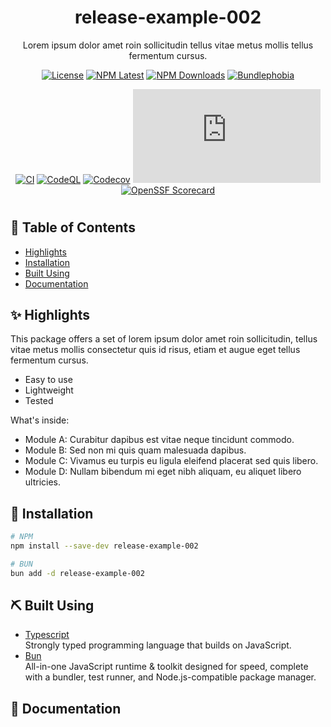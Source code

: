 <div align="center">
  
# release-example-002

<p align="center">
Lorem ipsum dolor amet roin sollicitudin tellus vitae metus mollis tellus fermentum cursus.
</p>

[![License](https://img.shields.io/github/license/itsmeid/release-example-002?style=flat-square&color=blue)](/LICENSE)
[![NPM Latest](https://img.shields.io/npm/v/release-example-002.svg?style=flat-square&color=blue)](https://www.npmjs.com/package/release-example-002)
[![NPM Downloads](https://img.shields.io/npm/dt/release-example-002.svg?style=flat-square&color=blue)](https://www.npmjs.com/package/release-example-002)
[![Bundlephobia](https://img.shields.io/bundlephobia/minzip/release-example-002?style=flat-square&color=blue)](https://bundlephobia.com/package/release-example-002@1.0.18)

[![CI](https://img.shields.io/github/actions/workflow/status/itsmeid/release-example-002/ci.yaml?style=flat-square&logo=github&label=CI&labelColor=383f47)](https://github.com/itsmeid/release-example-002/actions/workflows/ci.yaml)
[![CodeQL](https://img.shields.io/github/actions/workflow/status/itsmeid/release-example-002/codeql.yaml?style=flat-square&logo=github&label=CodeQL&labelColor=383f47)](https://github.com/itsmeid/release-example-002/actions/workflows/codeql.yaml)
[![Codecov](https://img.shields.io/codecov/c/github/itsmeid/release-example-002?style=flat-square&logo=codecov&label=Coverage&labelColor=383f47)](https://app.codecov.io/github/itsmeid/release-example-002)
[![Type Coverage](https://img.shields.io/badge/dynamic/json.svg?style=flat-square&logo=typescript&label=Coverage&labelColor=383f47&color=44cc11&prefix=≥&suffix=%&query=$.typeCoverage.atLeast&uri=https://github.com/itsmeid/release-example-002/raw/main/package.json)](https://github.com/itsmeid/release-example-002)
[![OpenSSF Scorecard](https://img.shields.io/ossf-scorecard/github.com/itsmeid/release-example-002?style=flat-square&label=ossf%20scorecard&labelColor=383f47)](https://scorecard.dev/viewer/?uri=github.com/itsmeid/release-example-002)

</div>

#

## 📝 Table of Contents

- [Highlights](#highlights)
- [Installation](#installation)
- [Built Using](#built_using)
- [Documentation](#documentation)

## ✨ Highlights <a name="highlights"></a>

This package offers a set of lorem ipsum dolor amet roin sollicitudin, tellus vitae metus mollis consectetur quis id risus, etiam et augue eget tellus fermentum cursus.

- Easy to use
- Lightweight
- Tested

What's inside:

- Module A: Curabitur dapibus est vitae neque tincidunt commodo.
- Module B: Sed non mi quis quam malesuada dapibus.
- Module C: Vivamus eu turpis eu ligula eleifend placerat sed quis libero.
- Module D: Nullam bibendum mi eget nibh aliquam, eu aliquet libero ultricies.

## 🔌 Installation <a name="installation"></a>

```bash
# NPM
npm install --save-dev release-example-002

# BUN
bun add -d release-example-002
```

## ⛏️ Built Using <a name="built_using"></a>

- [Typescript](https://www.typescriptlang.org/)<br/>
  Strongly typed programming language that builds on JavaScript.
- [Bun](https://bun.sh/)<br/>
  All-in-one JavaScript runtime & toolkit designed for speed, complete with a bundler, test runner, and Node.js-compatible package manager.

## 📔 Documentation <a name="documentation"></a>
